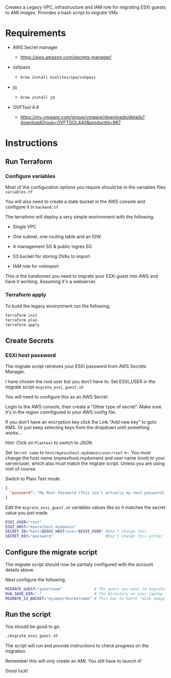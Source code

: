 ###
Creates a Legacy VPC, infrastructure and IAM role for migrating ESXi guests to AMI images. Provides a bash script to migrate VMs 
###

# Requirements

* AWS Secret manager

  * https://aws.amazon.com/secrets-manager/

* sshpass

  * ```bash
    brew install esolitos/ipa/sshpass
    ```
* jq

  * ```bash
    brew install jq
    ```

* OVFTool 4.4

  * https://my.vmware.com/group/vmware/downloads/details?downloadGroup=OVFTOOL440&productId=967

# Instructions

## Run Terraform

### Configure variables

Most of the configuration options you require should be in the variables files `variables.tf`

You will also need to create a state bucket in the AWS console and configure it in `backend.tf`

The terraform will deploy a very simple environment with the following.

* Single VPC

* One subnet, one routing table and an IGW

* A management SG & public ingres SG

* S3 bucket for storing OVAs to import

* IAM role for vmimport

This is the barebones you need to migrate your ESXi guest into AWS and have it working. Assuming it's a webserver.

### Terraform apply

To build the legacy environment run the following;

```bash
terraform init
terraform plan
terraform apply
```

## Create Secrets

### ESXi host password

The migrate script retreives your ESXi password from AWS Secrets Manager.

I have chosen the root user but you don't have to. Set ESXI_USER in the migrate script `migrate_esxi_guest.sh`

You will need to configure this as an AWS Secret.

Login to the AWS console, then create a "Other type of secret". Make sure it's in the region connfigured in your AWS config file.

If you don't have an encryption key click the Link "Add new key" to goto KMS. Or just keep selecting keys from the dropdown until something works...

Hint: Click on `Plantext` to switch to JSON

Set `Secret name` to `host/myesxihost.mydomain/user/root` <-- You must change the host name (myesxihost.mydomain) and user name (root) to your server/user, which also must match the migrate script. Unless you are using root of course.

Switch to Plain Text mode.

```json
{
  "password": "My Root Password (This isn't actually my root password) Or IS IT???"
}
```

Edit the `migrate_esxi_guest.sh` variables values like so it matches the secret value you just made.

```bash
ESXI_USER="root"
ESXI_HOST="myesxihost.mydomain"
SECRET_ID="host/$ESXI_HOST/user/$ESXI_USER" #Don't change this
SECRET_KEY="password"                       #Don't change this either
```

## Configure the migrate script

The migrate script should now be partialy configured with the account details above.

Next configure the following.

```bash
MIGRATE_GUEST="guestname"              # The guest you want to migrate
OVA_SAVE_DIR="."                       # The directory on your laptop to save the OVA file in
MIGRATE_S3_BUCKET="myimportbucketname" # This has to match "disk_image_file_bucket" in variables.tf
```

## Run the script

You should be good to go. 

```bash
./migrate_esxi_guest.sh
```
The script will run and provide instructions to check progress on the migration.

Remember this will only create an AMI. You still have to launch it!

Good luck!


